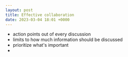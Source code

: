 ```yaml
---
layout: post
title: Effective collaboration
date: 2023-03-04 18:01 +0000
---
```


* action points out of every discussion
* limits to how much information should be discussed
* prioritize what's important
* 

